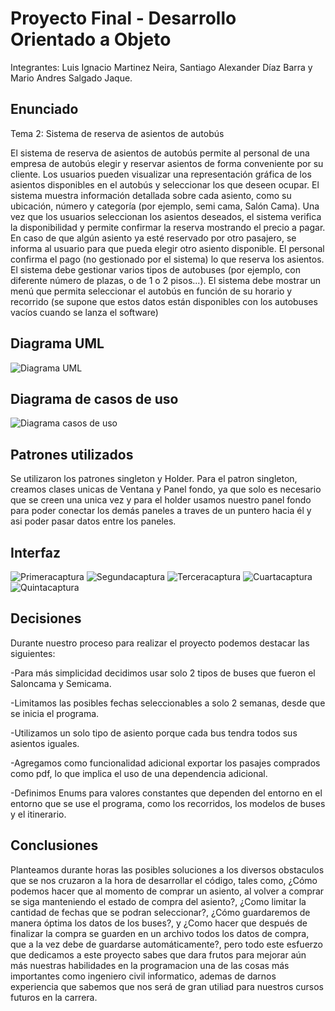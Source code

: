 # Proyecto Final - Desarrollo Orientado a Objeto
Integrantes: Luis Ignacio Martinez Neira, Santiago Alexander Díaz Barra y Mario Andres Salgado Jaque.
## Enunciado
Tema 2: Sistema de reserva de asientos de autobús

El sistema de reserva de asientos de autobús permite al personal de una empresa de autobús elegir y reservar asientos de forma conveniente por su cliente. Los usuarios pueden  visualizar una representación gráfica de los asientos disponibles en el autobús y seleccionar los que deseen ocupar. El sistema muestra información detallada sobre cada asiento, como su ubicación, número y  categoría (por ejemplo, semi cama, Salón Cama).
Una vez que los usuarios seleccionan los asientos deseados, el sistema verifica la disponibilidad y permite confirmar la reserva mostrando el precio a pagar. En caso de que algún asiento ya esté reservado por otro pasajero, se informa al usuario para que pueda elegir otro asiento disponible. El personal confirma el pago (no gestionado por el sistema) lo que reserva los asientos.
El sistema debe gestionar varios tipos de autobuses (por ejemplo, con diferente número de plazas, o de 1 o 2 pisos...).
El sistema debe mostrar un menú que permita seleccionar el autobús en función de su horario y recorrido (se supone que estos datos están disponibles con los autobuses vacíos cuando se lanza el software)
## Diagrama UML
![Diagrama UML](Proyecto_UML.png)
## Diagrama de casos de uso
![Diagrama casos de uso](Diagrama%20caso%20de%20uso.png)
## Patrones utilizados
Se utilizaron los patrones singleton y Holder. Para el patron singleton, creamos clases unicas de Ventana y Panel fondo, ya que solo es necesario que se creen una unica vez y para el holder usamos nuestro panel fondo para poder conectar los demás paneles a traves de un puntero hacia él y asi poder pasar datos entre los paneles.
## Interfaz
![Primeracaptura](Primeracaptura.png)
![Segundacaptura](Segundacaptura.png)
![Terceracaptura](Terceracaptura.png)
![Cuartacaptura](Cuartacaptura.png)
![Quintacaptura](Quintacaptura.png)
## Decisiones
Durante nuestro proceso para realizar el proyecto podemos destacar las siguientes:

-Para más simplicidad decidimos usar solo 2 tipos de buses que fueron el Saloncama y Semicama.

-Limitamos las posibles fechas seleccionables a solo 2 semanas, desde que se inicia el programa.

-Utilizamos un solo tipo de asiento porque cada bus tendra todos sus asientos iguales.

-Agregamos como funcionalidad adicional exportar los pasajes comprados como pdf, lo que implica el uso de una dependencia adicional.

-Definimos Enums para valores constantes que dependen del entorno en el entorno que se use el programa, como los recorridos, los modelos de buses y el itinerario.
## Conclusiones
Planteamos durante horas las posibles soluciones a los diversos obstaculos que se nos cruzaron a la hora de desarrollar el código, tales como, ¿Cómo podemos hacer que al momento de comprar un asiento, al volver a comprar se siga manteniendo el estado de compra del asiento?, ¿Como limitar la cantidad de fechas que se podran seleccionar?, ¿Cómo guardaremos de manera óptima los datos de los buses?, y ¿Como hacer que después de finalizar la compra se guarden en un archivo todos los datos de compra, que a la vez debe de guardarse automáticamente?, pero todo este esfuerzo que dedicamos a este proyecto sabes que dara frutos para mejorar aún más nuestras habilidades en la programacion una de las cosas más importantes como ingeniero civil informatico, ademas de darnos experiencia que sabemos que nos será de gran utiliad para nuestros cursos futuros en la carrera.